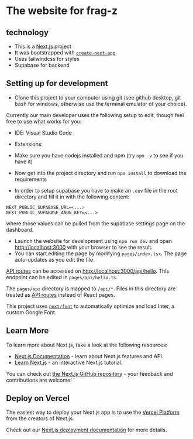 # The website for frag-z

## technology

* This is a [Next.js](https://nextjs.org/) project 
* It was bootstrapped with [`create-next-app`](https://github.com/vercel/next.js/tree/canary/packages/create-next-app)
* Uses tailwindcss for styles
* Supabase for backend

## Setting up for development

* Clone this project to your computer using git (see github desktop, git bash for windows, otherwise use the terminal emulator of your choice).

Currently our main developer uses the following setup to edit, though feel free to use what works for you:
* IDE: Visual Studio Code
* Extensions: <TODO fill in>
  
* Make sure you have nodejs installed and npm (try `npm -v` to see if you have it)
* Now get into the project directory and run `npm install` to download the requirements
 
* In order to setup supabase you have to make an `.env` file in the root directory and fill it in with the following content:
```
NEXT_PUBLIC_SUPABASE_URL=<...>
NEXT_PUBLIC_SUPABASE_ANON_KEY=<...>
```
where those values can be pulled from the supabase settings page on the dashboard.
  
* Launch the website for development using `npm run dev` and open [http://localhost:3000](http://localhost:3000) with your browser to see the result.
* You can start editing the page by modifying `pages/index.tsx`. The page auto-updates as you edit the file.

[API routes](https://nextjs.org/docs/api-routes/introduction) can be accessed on [http://localhost:3000/api/hello](http://localhost:3000/api/hello). This endpoint can be edited in `pages/api/hello.ts`.

The `pages/api` directory is mapped to `/api/*`. Files in this directory are treated as [API routes](https://nextjs.org/docs/api-routes/introduction) instead of React pages.

This project uses [`next/font`](https://nextjs.org/docs/basic-features/font-optimization) to automatically optimize and load Inter, a custom Google Font.

## Learn More

To learn more about Next.js, take a look at the following resources:

- [Next.js Documentation](https://nextjs.org/docs) - learn about Next.js features and API.
- [Learn Next.js](https://nextjs.org/learn) - an interactive Next.js tutorial.

You can check out [the Next.js GitHub repository](https://github.com/vercel/next.js/) - your feedback and contributions are welcome!

## Deploy on Vercel

The easiest way to deploy your Next.js app is to use the [Vercel Platform](https://vercel.com/new?utm_medium=default-template&filter=next.js&utm_source=create-next-app&utm_campaign=create-next-app-readme) from the creators of Next.js.

Check out our [Next.js deployment documentation](https://nextjs.org/docs/deployment) for more details.
